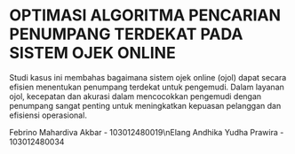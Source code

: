 # OPTIMASI ALGORITMA PENCARIAN PENUMPANG TERDEKAT PADA SISTEM OJEK ONLINE 

Studi kasus ini membahas bagaimana sistem ojek online (ojol) dapat secara efisien menentukan penumpang terdekat untuk pengemudi. Dalam layanan ojol, kecepatan dan akurasi dalam mencocokkan pengemudi dengan penumpang sangat penting untuk meningkatkan kepuasan pelanggan dan efisiensi operasional.

Febrino Mahardiva Akbar - 103012480019\nElang Andhika Yudha Prawira - 103012480034